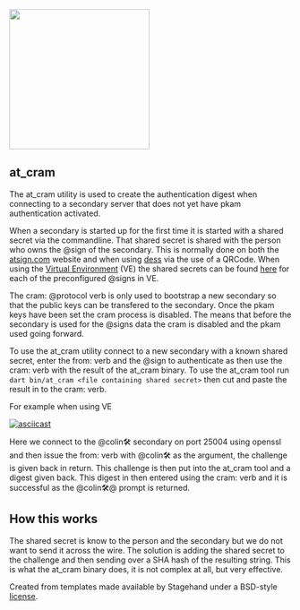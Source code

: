 <img width=250px src="https://atsign.dev/assets/img/@platform_logo_grey.svg?sanitize=true">

## at_cram

The at_cram utility is used to create the authentication digest when connecting
to a secondary server that does not yet have pkam authentication activated.

 When a secondary is started up for the first time it is started with a shared secret via the 
commandline. That shared secret is shared with the person who owns the @sign of the secondary. This
is normally done on both the [atsign.com](atsign.com) website and when using [dess](https://github.com/atsign-foundation/dess)
via the use of a QRCode.
 When using the [Virtual Environment](https://github.com/atsign-foundation/at_virtual_environment) (VE) the 
shared secrets can be found [here](https://github.com/atsign-foundation/at_tools/tree/trunk/at_cram/cramkeys)
for each of the preconfigured @signs in VE.

 The cram: @protocol verb is only used to bootstrap a new secondary so that the public keys can be transfered
to the secondary. Once the pkam keys have been set the cram process is disabled. The means that before the
secondary is used for the @signs data the cram is disabled and the pkam used going forward.

To use the at_cram utility connect to a new secondary with a known shared secret, enter the from: verb
and the @sign to authenticate as then use the cram: verb with the result of the at_cram binary.
 To use the at_cram tool run `dart bin/at_cram <file containing shared secret>` then cut and paste the 
result in to the cram:<digest> verb.

For example when using VE

[![asciicast](https://asciinema.org/a/4YBCRUt4duFs9u4fAEfmMhhAS.svg)](https://asciinema.org/a/4YBCRUt4duFs9u4fAEfmMhhAS)

Here we connect to the @colin🛠  secondary on port 25004 using openssl and then issue the from: verb with
@colin🛠 as the argument, the challenge is given back in return. This challenge is then put into the
at_cram tool and a digest given back. This digest in then entered using the cram: verb and it is successful 
as the @colin🛠@ prompt is returned.

## How this works
The shared secret is know to the person and the secondary but we do not want to send it across the wire.
The solution is adding the shared secret to the challenge and then sending over a SHA hash of the resulting 
string. This is what the at_cram binary does, it is not complex at all, but very effective.



Created from templates made available by Stagehand under a BSD-style
[license](https://github.com/dart-lang/stagehand/blob/master/LICENSE).
